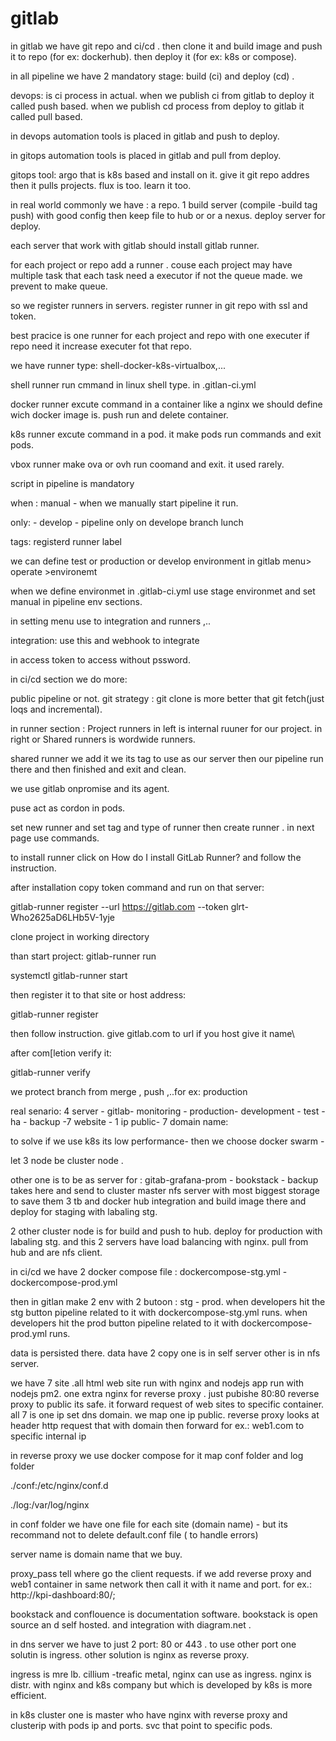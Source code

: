 


# gitlab



in gitlab we have git repo and ci/cd . then clone it and build image and push it to repo (for ex: dockerhub). then deploy it (for ex: k8s or compose).



in all pipeline we have 2 mandatory stage: build (ci) and deploy (cd) .


devops: is ci process in actual. when we publish ci from gitlab to deploy it called push based. when we publish cd process from deploy to gitlab it called pull based. 

in devops automation tools is placed in gitlab and push to deploy.

in gitops automation tools is placed in gitlab and pull from deploy.

gitops tool: argo that is k8s based and install on it. give it git repo addres then it pulls projects. flux is too. learn it too.



in real world commonly we have : a repo. 1 build server (compile -build tag push) with good config then keep file to hub or or a nexus. deploy server for deploy.

each server that work with gitlab should install gitlab runner.

for each project or repo add a runner . couse each project may have multiple task that each task need a executor if not the queue made. we prevent to make queue.

so we register runners in servers. register runner in  git repo with ssl and token.


best pracice is one runner for each project and repo with one executer if repo need it increase executer fot that repo. 

we have runner type: shell-docker-k8s-virtualbox,...


shell runner run cmmand in linux shell type. in .gitlan-ci.yml

docker runner excute command in a container like a nginx we should define wich docker image is. push run and delete container.

k8s runner excute command in a pod. it make pods run commands and exit pods.

vbox runner make ova or ovh run coomand and exit. it used rarely.


script in pipeline is mandatory

when : manual - when we manually start pipeline it run.

only: - develop    - pipeline only on develope branch lunch

tags:   registerd runner label



we can define test or production or develop environment in gitlab menu> operate >environemt


when we define environmet  in .gitlab-ci.yml use stage environmet and set manual in pipeline env sections.


in setting menu use to integration and runners ,..


integration: use this and webhook to integrate


in access token to access without pssword.


in ci/cd section we do more:

public pipeline or not. git strategy : git clone is more better that git fetch(just loqs and incremental).

in runner section :  Project runners in left is internal ruuner for our project. in right or  Shared runners  is wordwide runners.


shared runner we add it we its tag to use as our server then our pipeline run there and then finished and exit and clean. 

we use gitlab onpromise and its agent.



puse act as cordon in pods. 

set new runner and set tag and type of runner then create runner . in next page use commands.


to install runner click on  How do I install GitLab Runner?   and follow the instruction.


after installation copy token command and run on that server:

gitlab-runner register  --url https://gitlab.com  --token glrt-Who2625aD6LHb5V-1yje



clone project in working directory


than start project: gitlab-runner run

systemctl gitlab-runner start


then register it to that site or host address:


gitlab-runner register


then follow instruction. give gitlab.com to url if you host give it name\

after com[letion verify it:

gitlab-runner verify


we protect branch from merge , push ,..for ex: production



real senario: 4 server - gitlab- monitoring - production- development - test - ha - backup -7 website - 1 ip public- 7 domain name:

to solve if we use k8s its low performance- then we choose docker swarm - 

let 3 node be cluster node . 

other one is to be as server for : gitab-grafana-prom - bookstack - backup takes here and send to cluster master nfs server with most biggest storage to save them 3 tb and docker hub integration and build image there and deploy for staging with labaling stg.

2 other cluster node is for build and push to hub. deploy for production with labaling stg. and this 2 servers have load balancing with nginx. pull from hub and are nfs client. 

in ci/cd we have 2 docker compose file : dockercompose-stg.yml  - dockercompose-prod.yml

then in gitlan make 2 env with 2 butoon : stg - prod. when developers hit the stg button pipeline related to it with dockercompose-stg.yml runs. when developers hit the prod button  pipeline related to it with dockercompose-prod.yml runs.

data is persisted there. data have 2 copy one is in self server other is in nfs server.

we have 7 site .all html web site run with nginx and nodejs app run with nodejs pm2. one extra nginx for reverse proxy . just pubishe 80:80 reverse proxy to public its safe. it forward request of web sites to specific container. all 7 is one ip set dns domain. we map one ip public. reverse proxy looks at header http request that with domain then forward for ex.: web1.com to specific internal ip 

in reverse proxy we use docker compose for it map conf folder and log folder 

./conf:/etc/nginx/conf.d

./log:/var/log/nginx

in conf folder we have one file for each site (domain name) - but its recommand not to delete default.conf file ( to handle errors)

server name is domain name that we buy. 

proxy_pass tell where go the client requests. if we add reverse proxy and web1 container in same network then call it with it name and port. for ex.: http://kpi-dashboard:80/; 







bookstack and conflouence is documentation software. bookstack is open source an d self hosted. and integration with diagram.net . 



in dns server we have to just 2 port: 80 or 443 . to use other port one solutin is ingress. other solution is nginx as reverse proxy.


ingress is mre lb. cillium -treafic metal, nginx can use as ingress. nginx is distr. with nginx and k8s company but which is developed by k8s  is more efficient.


in k8s cluster one is master who have nginx with reverse proxy and clusterip with pods ip and ports. svc that point to specific pods.






